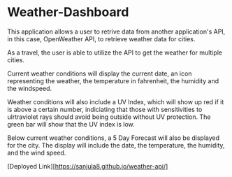 # Weather-Dashboard

This application allows a user to retrive data from another application's API, in this case, OpenWeather API, to retrieve weather data for cities.

As a travel, the user is able to utilize the API to get the weather for multiple cities.

Current weather conditions will display the current date, an icon representing the weather, the temperature in fahrenheit, the humidity and the windspeed.

Weather conditions will also include a UV Index, which will show up red if it is above a certain number, indiciating that those with sensitivities to ulrtraviolet rays should avoid being outside without UV protection. The green bar will show that the UV index is low.

Below current weather conditions, a 5 Day Forecast will also be displayed for the city. The display will include the date, the temperature, the humidity, and the wind speed.

[Deployed Link][https://sanjula8.github.io/weather-api/]
